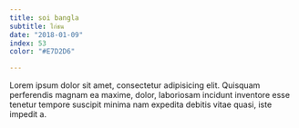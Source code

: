 ```yaml
---
title: soi bangla
subtitle: ไก่ชน
date: "2018-01-09"
index: 53
color: "#E7D2D6"

---
```


Lorem ipsum dolor sit amet, consectetur adipisicing elit. Quisquam perferendis magnam ea maxime, dolor, laboriosam incidunt inventore esse tenetur tempore suscipit minima nam expedita debitis vitae quasi, iste impedit a.
